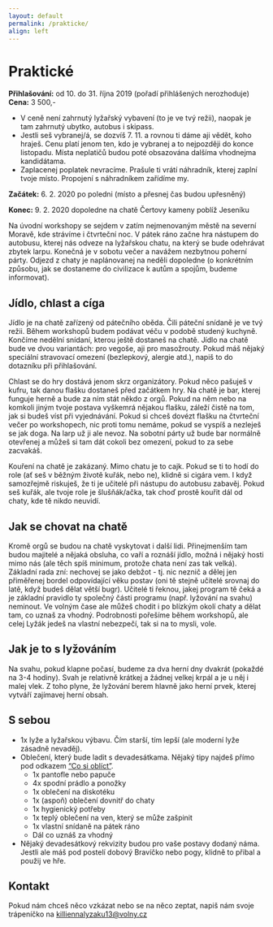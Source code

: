 ```yaml
---
layout: default
permalink: /prakticke/
align: left
---
```


# Praktické

**Přihlašování:** od 10. do 31. října 2019 (pořadí přihlášených nerozhoduje)
**Cena:** 3 500,-
* V ceně není zahrnutý lyžařský vybavení (to je ve tvý režii), naopak je tam zahrnutý ubytko, autobus i skipass. 
* Jestli seš vybranej/á, se dozvíš 7. 11. a rovnou ti dáme aji vědět, koho hraješ. Cenu platí jenom ten, kdo je vybranej a to nejpozději do konce listopadu. Místa neplatičů budou poté obsazována dalšíma vhodnejma kandidátama.
* Zaplacenej poplatek nevracíme. Prašule ti vrátí náhradník, kterej zaplní tvoje místo. Propojení s náhradníkem zařídíme my.

**Začátek:** 6. 2. 2020 po poledni (místo a přesnej čas budou upřesněný)

**Konec:** 9. 2. 2020 dopoledne na chatě Čertovy kameny poblíž Jeseníku

Na úvodní workshopy se sejdem v zatím nejmenovaným městě na severní Moravě, kde strávíme i čtvrteční noc. V pátek ráno začne hra nástupem do autobusu, kterej nás odveze na lyžařskou chatu, na který se bude odehrávat zbytek larpu. Konečná je v sobotu večer a navážem nezbytnou poherní párty. Odjezd z chaty je naplánovanej na neděli dopoledne (o konkrétním způsobu, jak se dostaneme do civilizace k autům a spojům, budeme informovat).

## Jídlo, chlast a cíga
Jídlo je na chatě zařízený od pátečního oběda. Čili páteční snídaně je ve tvý režii. Během workshopů budem podávat véču v podobě studený kuchyně. Končíme nedělní snídaní, kterou ještě dostaneš na chatě.
Jídlo na chatě bude ve dvou variantách: pro vegoše, aji pro masožrouty. Pokud máš nějaký speciální stravovací omezení (bezlepkový, alergie atd.), napiš to do dotazníku při přihlašování.

Chlast se do hry dostává jenom skrz organizátory. Pokud něco pašuješ v kufru, tak danou flašku dostaneš před začátkem hry. Na chatě je bar, kterej funguje herně a bude za ním stát někdo z orgů. Pokud na něm nebo na komkoli jiným tvoje postava vyškemrá nějakou flašku, záleží čistě na tom, jak si budeš víst při vyjednávání. Pokud si chceš dovézt flašku na čtvrteční večer po workshopech, nic proti tomu nemáme, pokud se vyspíš a nezleješ se jak doga. Na larp už ji ale nevoz. Na sobotní párty už bude bar normálně otevřenej a můžeš si tam dát cokoli bez omezení, pokud to za sebe zacvakáš.

Kouření na chatě je zakázaný. Mimo chatu je to cajk. Pokud se ti to hodí do role (ať seš v běžným životě kuřák, nebo ne), klidně si cigára vem. I když samozřejmě riskuješ, že ti je učitelé při nástupu do autobusu zabavěj. Pokud seš kuřák, ale tvoje role je šlušňák/ačka, tak choď prostě kouřit dál od chaty, kde tě nikdo neuvidí.

## Jak se chovat na chatě
Kromě orgů se budou na chatě vyskytovat i další lidi. Přinejmenším tam budou majitelé a nějaká obsluha, co vaří a roznáší jídlo, možná i nějaký hosti mimo nás (ale těch spíš minimum, protože chata není zas tak velká). Základní rada zní: nechovej se jako debžot - tj. nic neznič a dělej jen přiměřenej bordel odpovídající věku postav (oni tě stejně učitelé srovnaj do latě, když budeš dělat větší bugr). Učitelé ti řeknou, jakej program tě čeká a je základní pravidlo ty společný části programu (např. lyžování na svahu) neminout. Ve volným čase ale můžeš chodit i po blízkým okolí chaty a dělat tam, co uznaš za vhodný. Podrobnosti pořešíme během workshopů, ale celej Lyžák jedeš na vlastní nebezpečí, tak si na to mysli, vole.

## Jak je to s lyžováním
Na svahu, pokud klapne počasí, budeme za dva herní dny dvakrát (pokaždé na 3-4 hodiny). Svah je relativně krátkej a žádnej velkej krpál a je u něj i malej vlek. Z toho plyne, že lyžování berem hlavně jako herní prvek, kterej vytváří zajímavej herní obsah. 

## S sebou
* 1x lyže a lyžařskou výbavu. Čím starší, tím lepší (ale moderní lyže zásadně nevaděj).
* Oblečení, který bude ladit s devadesátkama. Nějaký tipy najdeš přímo pod odkazem [“Co si oblíct”](/co-si-obliect). 
  * 1x pantofle nebo papuče
  * 4x spodní prádlo a ponožky
  * 1x oblečení na diskotéku
  * 1x (aspoň) oblečení dovnitř do chaty
  * 1x hygienický potřeby
  * 1x teplý oblečení na ven, který se může zašpinit
  * 1x vlastní snídaně na pátek ráno
  * Dál co uznáš za vhodný
* Nějaký devadesátkový rekvizity budou pro vaše postavy dodaný náma. Jestli ale máš pod postelí dobový Bravíčko nebo pogy, klidně to přibal a použij ve hře.

## Kontakt
Pokud nám chceš něco vzkázat nebo se na něco zeptat, napiš nám svoje trápeníčko na <a href="mailto:killiennalyzaku13@volny.cz">killiennalyzaku13@volny.cz</a>
